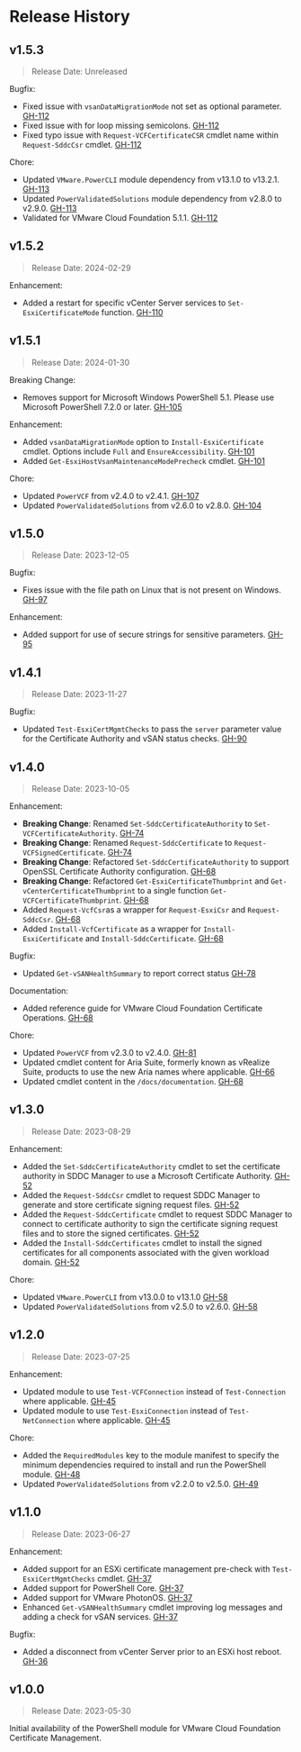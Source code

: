 # Release History

## v1.5.3

> Release Date: Unreleased

Bugfix:

- Fixed issue with `vsanDataMigrationMode` not set as optional parameter. [GH-112](https://github.com/vmware/powershell-module-for-vmware-cloud-foundation-certificate-management/pull/112)
- Fixed issue with for loop missing semicolons. [GH-112](https://github.com/vmware/powershell-module-for-vmware-cloud-foundation-certificate-management/pull/112)
- Fixed typo issue with `Request-VCFCertificateCSR` cmdlet name within `Request-SddcCsr` cmdlet. [GH-112](https://github.com/vmware/powershell-module-for-vmware-cloud-foundation-certificate-management/pull/112)

Chore:

- Updated `VMware.PowerCLI` module dependency from v13.1.0 to v13.2.1. [GH-113](https://github.com/vmware/powershell-module-for-vmware-cloud-foundation-certificate-management/pull/113)
- Updated `PowerValidatedSolutions` module dependency from v2.8.0 to v2.9.0. [GH-113](https://github.com/vmware/powershell-module-for-vmware-cloud-foundation-certificate-management/pull/113)
- Validated for VMware Cloud Foundation 5.1.1. [GH-112](https://github.com/vmware/powershell-module-for-vmware-cloud-foundation-certificate-management/pull/112)

## v1.5.2

> Release Date: 2024-02-29

Enhancement:

- Added a restart for specific vCenter Server services to `Set-EsxiCertificateMode` function. [GH-110](https://github.com/vmware/powershell-module-for-vmware-cloud-foundation-certificate-management/pull/110)

## v1.5.1

> Release Date: 2024-01-30

Breaking Change:

- Removes support for Microsoft Windows PowerShell 5.1. Please use Microsoft PowerShell 7.2.0 or later. [GH-105](https://github.com/vmware/powershell-module-for-vmware-cloud-foundation-certificate-management/pull/105)

Enhancement:

- Added `vsanDataMigrationMode` option to `Install-EsxiCertificate` cmdlet. Options include `Full` and `EnsureAccessibility`. [GH-101](https://github.com/vmware/powershell-module-for-vmware-cloud-foundation-certificate-management/pull/101)
- Added `Get-EsxiHostVsanMaintenanceModePrecheck` cmdlet. [GH-101](https://github.com/vmware/powershell-module-for-vmware-cloud-foundation-certificate-management/pull/101)

Chore:

- Updated `PowerVCF` from v2.4.0 to v2.4.1. [GH-107](https://github.com/vmware/powershell-module-for-vmware-cloud-foundation-certificate-management/pull/107)
- Updated `PowerValidatedSolutions` from v2.6.0 to v2.8.0. [GH-104](https://github.com/vmware/powershell-module-for-vmware-cloud-foundation-certificate-management/pull/104)

## v1.5.0

> Release Date: 2023-12-05

Bugfix:

- Fixes issue with the file path on Linux that is not present on Windows. [GH-97](https://github.com/vmware/powershell-module-for-vmware-cloud-foundation-certificate-management/pull/97)

Enhancement:

- Added support for use of secure strings for sensitive parameters. [GH-95](https://github.com/vmware/powershell-module-for-vmware-cloud-foundation-certificate-management/pull/95)

## v1.4.1

> Release Date: 2023-11-27

Bugfix:

- Updated `Test-EsxiCertMgmtChecks` to pass the `server` parameter value for the Certificate Authority and vSAN status checks. [GH-90](https://github.com/vmware/powershell-module-for-vmware-cloud-foundation-certificate-management/pull/90)

## v1.4.0

> Release Date: 2023-10-05

Enhancement:

- **Breaking Change**: Renamed `Set-SddcCertificateAuthority` to `Set-VCFCertificateAuthority`. [GH-74](https://github.com/vmware/powershell-module-for-vmware-cloud-foundation-certificate-management/pull/74)
- **Breaking Change**: Renamed `Request-SddcCertificate` to `Request-VCFSignedCertificate`. [GH-74](https://github.com/vmware/powershell-module-for-vmware-cloud-foundation-certificate-management/pull/74)
- **Breaking Change**: Refactored `Set-SddcCertificateAuthority` to support OpenSSL Certificate Authority configuration. [GH-68](https://github.com/vmware/powershell-module-for-vmware-cloud-foundation-certificate-management/pull/68)
- **Breaking Change**: Refactored `Get-EsxiCertificateThumbprint` and `Get-vCenterCertificateThumbprint` to a single function `Get-VCFCertificateThumbprint`. [GH-68](https://github.com/vmware/powershell-module-for-vmware-cloud-foundation-certificate-management/pull/68)
- Added `Request-VcfCsr`as a wrapper for `Request-EsxiCsr` and `Request-SddcCsr`. [GH-68](https://github.com/vmware/powershell-module-for-vmware-cloud-foundation-certificate-management/pull/68)
- Added `Install-VcfCertificate` as a wrapper for `Install-EsxiCertificate` and `Install-SddcCertificate`. [GH-68](https://github.com/vmware/powershell-module-for-vmware-cloud-foundation-certificate-management/pull/68)

Bugfix:

- Updated `Get-vSANHealthSummary` to report correct status [GH-78](https://github.com/vmware/powershell-module-for-vmware-cloud-foundation-certificate-management/pull/78)

Documentation:

- Added reference guide for VMware Cloud Foundation Certificate Operations. [GH-68](https://github.com/vmware/powershell-module-for-vmware-cloud-foundation-certificate-management/pull/68)

Chore:

- Updated `PowerVCF` from v2.3.0 to v2.4.0. [GH-81](https://github.com/vmware/powershell-module-for-vmware-cloud-foundation-certificate-management/pull/81)
- Updated cmdlet content for Aria Suite, formerly known as vRealize Suite, products to use the new Aria names where applicable. [GH-66](https://github.com/vmware/powershell-module-for-vmware-cloud-foundation-certificate-management/pull/66)
- Updated cmdlet content in the `/docs/documentation`. [GH-68](https://github.com/vmware/powershell-module-for-vmware-cloud-foundation-certificate-management/pull/68)

## v1.3.0

> Release Date: 2023-08-29

Enhancement:

- Added the `Set-SddcCertificateAuthority` cmdlet to set the certificate authority in SDDC Manager to use a Microsoft Certificate Authority. [GH-52](https://github.com/vmware/powershell-module-for-vmware-cloud-foundation-certificate-management/pull/52)
- Added the `Request-SddcCsr` cmdlet to request SDDC Manager to generate and store certificate signing request files. [GH-52](https://github.com/vmware/powershell-module-for-vmware-cloud-foundation-certificate-management/pull/52)
- Added the `Request-SddcCertificate` cmdlet to request SDDC Manager to connect to certificate authority to sign the certificate signing request files and to store the signed certificates. [GH-52](https://github.com/vmware/powershell-module-for-vmware-cloud-foundation-certificate-management/pull/52)
- Added the `Install-SddcCertificates` cmdlet to install the signed certificates for all components associated with the given workload domain. [GH-52](https://github.com/vmware/powershell-module-for-vmware-cloud-foundation-certificate-management/pull/52)

Chore:

- Updated `VMware.PowerCLI` from v13.0.0 to v13.1.0 [GH-58](https://github.com/vmware/powershell-module-for-vmware-cloud-foundation-certificate-management/pull/58)
- Updated `PowerValidatedSolutions` from v2.5.0 to v2.6.0. [GH-58](https://github.com/vmware/powershell-module-for-vmware-cloud-foundation-certificate-management/pull/58)

## v1.2.0

> Release Date: 2023-07-25

Enhancement:

- Updated module to use `Test-VCFConnection` instead of `Test-Connection` where applicable. [GH-45](https://github.com/vmware/powershell-module-for-vmware-cloud-foundation-certificate-management/pull/45)
- Updated module to use `Test-EsxiConnection` instead of `Test-NetConnection` where applicable. [GH-45](https://github.com/vmware/powershell-module-for-vmware-cloud-foundation-certificate-management/pull/45)

Chore:

- Added the `RequiredModules` key to the module manifest to specify the minimum dependencies required to install and run the PowerShell module. [GH-48](https://github.com/vmware/powershell-module-for-vmware-cloud-foundation-certificate-management/pull/48)
- Updated `PowerValidatedSolutions` from v2.2.0 to v2.5.0. [GH-49](https://github.com/vmware/powershell-module-for-vmware-cloud-foundation-certificate-management/pull/49)

## v1.1.0

> Release Date: 2023-06-27

Enhancement:

- Added support for an ESXi certificate management pre-check with `Test-EsxiCertMgmtChecks` cmdlet. [GH-37](https://github.com/vmware/powershell-module-for-vmware-cloud-foundation-certificate-management/pull/37)
- Added support for PowerShell Core. [GH-37](https://github.com/vmware/powershell-module-for-vmware-cloud-foundation-certificate-management/pull/37)
- Added support for VMware PhotonOS. [GH-37](https://github.com/vmware/powershell-module-for-vmware-cloud-foundation-certificate-management/pull/37)
- Enhanced `Get-vSANHealthSummary` cmdlet improving log messages and adding a check for vSAN services. [GH-37](https://github.com/vmware/powershell-module-for-vmware-cloud-foundation-certificate-management/pull/37)

Bugfix:

- Added a disconnect from vCenter Server prior to an ESXi host reboot. [GH-36](https://github.com/vmware/powershell-module-for-vmware-cloud-foundation-certificate-management/pull/36)

## v1.0.0

> Release Date: 2023-05-30

Initial availability of the PowerShell module for VMware Cloud Foundation Certificate Management.
